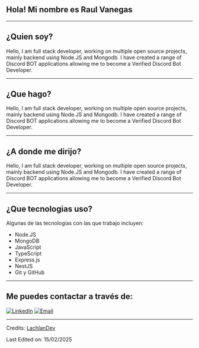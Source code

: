   
## Hola! Mi nombre es Raul Vanegas

-------------------

## ¿Quien soy?
Hello, I am full stack developer, working on multiple open source projects, mainly backend using Node.JS and Mongodb. I have created a range of Discord BOT applications allowing me to become a Verified Discord Bot Developer.

-------------------

## ¿Que hago?
Hello, I am full stack developer, working on multiple open source projects, mainly backend using Node.JS and Mongodb. I have created a range of Discord BOT applications allowing me to become a Verified Discord Bot Developer.

-------------------

## ¿A donde me dirijo?
Hello, I am full stack developer, working on multiple open source projects, mainly backend using Node.JS and Mongodb. I have created a range of Discord BOT applications allowing me to become a Verified Discord Bot Developer.

-------------------

## ¿Que tecnologias uso?
Algunas de las tecnologías con las que trabajo incluyen:
- Node.JS
- MongoDB
- JavaScript
- TypeScript
- Express.js
- NestJS
- Git y GitHub

-------------------

## Me puedes contactar a través de:
<a href="https://www.linkedin.com/in/raul-vanegas-martinez-4830902a3/">![LinkedIn](https://img.shields.io/badge/LinkedIn-%230077B5.svg?style=for-the-badge&logo=LinkedIn&logoColor=white)</a> 
<a href="mailto:raulvanegas711@gmail.com">![Email](https://img.shields.io/badge/Email-D14836?style=for-the-badge&logo=Gmail&logoColor=white)</a>  



-------------------
  


Credits: [LachlanDev](https://github.com/LachlanDev)

Last Edited on: 15/02/2025

